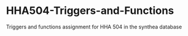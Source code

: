 # HHA504-Triggers-and-Functions

Triggers and functions assignment for HHA 504 in the synthea database
